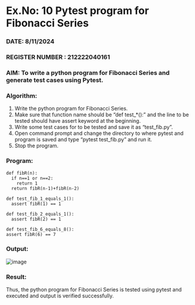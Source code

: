 # Ex.No: 10  Pytest program for Fibonacci Series

### DATE: 8/11/2024                                                                          
### REGISTER NUMBER : 212222040161
### AIM: To write a python program for Fibonacci Series and generate test cases using Pytest. 

### Algorithm:

1. Write the python program for Fibonacci Series. 
2. Make sure that function name should be “def test_*():” and the line to be tested 
should have assert keyword at the beginning. 
3. Write some test cases for to be tested and save it as “test_fib.py”. 
4. Open command prompt and change the directory to where pytest and program is 
saved and type “pytest test_fib.py” and run it. 
5. Stop the program.

### Program:

```
def fibR(n): 
  if n==1 or n==2: 
    return 1 
  return fibR(n-1)+fibR(n-2)

def test_fib_1_equals_1(): 
  assert fibR(1) == 1

def test_fib_2_equals_1(): 
  assert fibR(2) == 1

def test_fib_6_equals_8(): 
assert fibR(6) == 7 
```










### Output:
![image](https://github.com/user-attachments/assets/272d41af-f915-4ad5-b8b2-26ce182f153d)



### Result:
Thus, the python program for Fibonacci Series is tested using pytest and executed and output is verified successfully.


